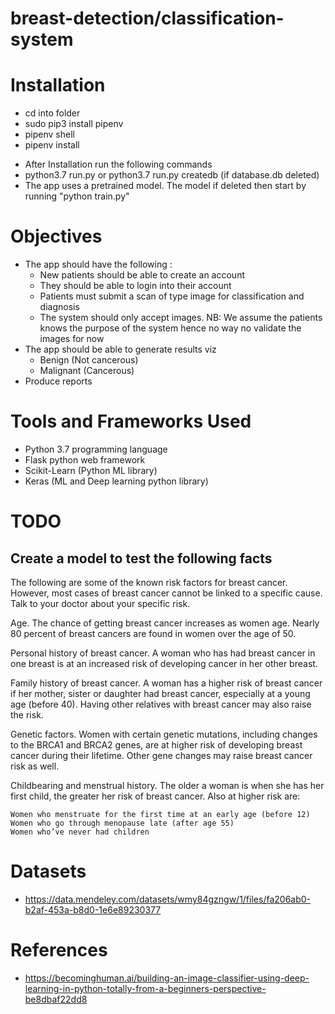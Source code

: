 # breast-detection/classification-system

# Installation
* cd into folder
* sudo pip3 install pipenv
* pipenv shell
* pipenv install

- After Installation run the following commands
- python3.7 run.py or python3.7 run.py createdb (if database.db deleted)
- The app uses a pretrained model. The model if deleted then start by running "python train.py"

# Objectives
* The app should have the following :
    * New patients should be able to create an account
    *  They should be able to login into their account
    *  Patients must submit a scan of type image for classification and diagnosis
    *  The system should only accept images. NB: We assume the patients knows the purpose of the system hence no way no validate the images for now
* The app should be able to generate results viz
    * Benign (Not cancerous) 
    * Malignant (Cancerous)
* Produce reports

# Tools and Frameworks Used
* Python 3.7 programming language
* Flask python web framework
* Scikit-Learn (Python ML library)
* Keras (ML and Deep learning python library)

# TODO 
## Create a model to test the following facts

The following are some of the known risk factors for breast cancer. However, most cases of breast cancer cannot be linked to a specific cause. Talk to your doctor about your specific risk.

Age. The chance of getting breast cancer increases as women age. Nearly 80 percent of breast cancers are found in women over the age of 50.

Personal history of breast cancer. A woman who has had breast cancer in one breast is at an increased risk of developing cancer in her other breast.

Family history of breast cancer. A woman has a higher risk of breast cancer if her mother, sister or daughter had breast cancer, especially at a young age (before 40). Having other relatives with breast cancer may also raise the risk.

Genetic factors. Women with certain genetic mutations, including changes to the BRCA1 and BRCA2 genes, are at higher risk of developing breast cancer during their lifetime. Other gene changes may raise breast cancer risk as well.

Childbearing and menstrual history. The older a woman is when she has her first child, the greater her risk of breast cancer. Also at higher risk are:

    Women who menstruate for the first time at an early age (before 12)
    Women who go through menopause late (after age 55)
    Women who’ve never had children

# Datasets
* https://data.mendeley.com/datasets/wmy84gzngw/1/files/fa206ab0-b2af-453a-b8d0-1e6e89230377

# References
* https://becominghuman.ai/building-an-image-classifier-using-deep-learning-in-python-totally-from-a-beginners-perspective-be8dbaf22dd8
